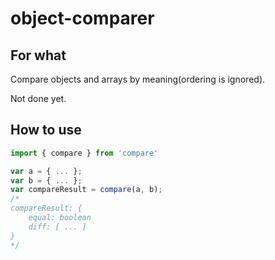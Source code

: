 # object-comparer

## For what

Compare objects and arrays by meaning(ordering is ignored).

Not done yet.

## How to use

```js
import { compare } from 'compare'

var a = { ... };
var b = { ... };
var compareResult = compare(a, b);
/*
compareResult: {
    equal: boolean
    diff: [ ... ]
}
*/
```
